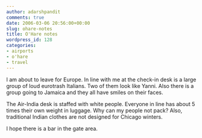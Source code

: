 ```yaml
---
author: adarshpandit
comments: true
date: 2006-03-06 20:56:00+00:00
slug: ohare-notes
title: O'Hare notes
wordpress_id: 128
categories:
- airports
- o'hare
- travel
---
```


I am about to leave for Europe. In line with me at the check-in desk is a large group of loud eurotrash Italians. Two of them look like Yanni. Also there is a group going to Jamaica and they all have smiles on their faces.




The Air-India desk is staffed with white people. Everyone in line has about 5 times their own weight in luggage. Why can my people not pack? Also, traditional Indian clothes are not designed for Chicago winters.




I hope there is a bar in the gate area.
